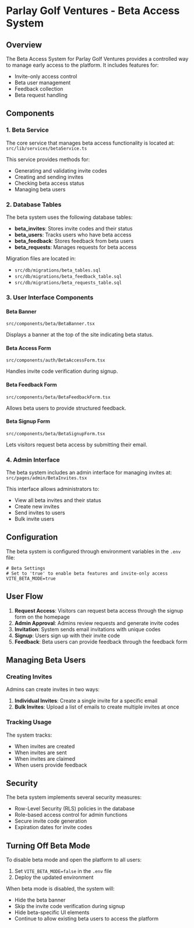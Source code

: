 # Parlay Golf Ventures - Beta Access System

## Overview

The Beta Access System for Parlay Golf Ventures provides a controlled way to manage early access to the platform. It includes features for:

- Invite-only access control
- Beta user management
- Feedback collection
- Beta request handling

## Components

### 1. Beta Service

The core service that manages beta access functionality is located at:
`src/lib/services/betaService.ts`

This service provides methods for:
- Generating and validating invite codes
- Creating and sending invites
- Checking beta access status
- Managing beta users

### 2. Database Tables

The beta system uses the following database tables:

- **beta_invites**: Stores invite codes and their status
- **beta_users**: Tracks users who have beta access
- **beta_feedback**: Stores feedback from beta users
- **beta_requests**: Manages requests for beta access

Migration files are located in:
- `src/db/migrations/beta_tables.sql`
- `src/db/migrations/beta_feedback_table.sql`
- `src/db/migrations/beta_requests_table.sql`

### 3. User Interface Components

#### Beta Banner
`src/components/beta/BetaBanner.tsx`

Displays a banner at the top of the site indicating beta status.

#### Beta Access Form
`src/components/auth/BetaAccessForm.tsx`

Handles invite code verification during signup.

#### Beta Feedback Form
`src/components/beta/BetaFeedbackForm.tsx`

Allows beta users to provide structured feedback.

#### Beta Signup Form
`src/components/beta/BetaSignupForm.tsx`

Lets visitors request beta access by submitting their email.

### 4. Admin Interface

The beta system includes an admin interface for managing invites at:
`src/pages/admin/BetaInvites.tsx`

This interface allows administrators to:
- View all beta invites and their status
- Create new invites
- Send invites to users
- Bulk invite users

## Configuration

The beta system is configured through environment variables in the `.env` file:

```
# Beta Settings
# Set to 'true' to enable beta features and invite-only access
VITE_BETA_MODE=true
```

## User Flow

1. **Request Access**: Visitors can request beta access through the signup form on the homepage
2. **Admin Approval**: Admins review requests and generate invite codes
3. **Invitation**: System sends email invitations with unique codes
4. **Signup**: Users sign up with their invite code
5. **Feedback**: Beta users can provide feedback through the feedback form

## Managing Beta Users

### Creating Invites

Admins can create invites in two ways:

1. **Individual Invites**: Create a single invite for a specific email
2. **Bulk Invites**: Upload a list of emails to create multiple invites at once

### Tracking Usage

The system tracks:

- When invites are created
- When invites are sent
- When invites are claimed
- When users provide feedback

## Security

The beta system implements several security measures:

- Row-Level Security (RLS) policies in the database
- Role-based access control for admin functions
- Secure invite code generation
- Expiration dates for invite codes

## Turning Off Beta Mode

To disable beta mode and open the platform to all users:

1. Set `VITE_BETA_MODE=false` in the `.env` file
2. Deploy the updated environment

When beta mode is disabled, the system will:
- Hide the beta banner
- Skip the invite code verification during signup
- Hide beta-specific UI elements
- Continue to allow existing beta users to access the platform
